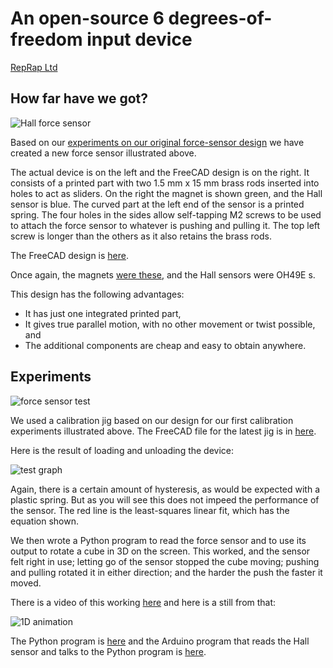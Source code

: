 # An open-source 6 degrees-of-freedom input device

[RepRap Ltd](https://reprapltd.com)


## How far have we got?

![Hall force sensor](https://github.com/RepRapLtd/6DInput/blob/main/RepRapLtd/Pictures/force-sensor-real-cad.jpg)

Based on our [experiments on our original force-sensor design](https://github.com/RepRapLtd/6DInput/tree/main/RepRapLtd/Experiments/ForceSensor) we have created a new force sensor illustrated above.

The actual device is on the left and the FreeCAD design is on the right. It consists of a printed part with two 1.5 mm x 15 mm brass rods inserted into holes to act as sliders. On the right the magnet is shown green, and the Hall sensor is blue. The curved part at the left end of the sensor is a printed spring. The four holes in the sides allow self-tapping M2 screws to be used to attach the force sensor to whatever is pushing and pulling it. The top left screw is longer than the others as it also retains the brass rods.

The FreeCAD design is [here](https://github.com/RepRapLtd/6DInput/tree/main/RepRapLtd/Mechanics/force-sensor-V1.FCStd).

Once again, the magnets [were these](https://www.amazon.co.uk/gp/product/B00TACH0P2), and the Hall sensors were OH49E s.

This design has the following advantages:

 - It has just one integrated printed part,
 - It gives true parallel motion, with no other movement or twist possible, and
 - The additional components are cheap and easy to obtain anywhere.


## Experiments

![force sensor test](https://github.com/RepRapLtd/6DInput/blob/main/RepRapLtd/Experiments/ForceSensor/calibration.jpg)

We used a calibration jig based on our design for our first calibration experiments illustrated above. The FreeCAD file for the latest jig is in [here](https://github.com/RepRapLtd/6DInput/tree/main/RepRapLtd/Mechanics/calibration-jig.FCStd).

Here is the result of loading and unloading the device:

![test graph](https://github.com/RepRapLtd/6DInput/blob/main/RepRapLtd/Experiments/ForceSensor/slider-force-voltage-graph.png)

Again, there is a certain amount of hysteresis, as would be expected with a plastic spring. But as you will see this does not impeed the performance of the sensor. The red line is the least-squares linear fit, which has the equation shown.

We then wrote a Python program to read the force sensor and to use its output to rotate a cube in 3D on the screen. This worked, and the sensor felt right in use; letting go of the sensor stopped the cube moving; pushing and pulling rotated it in either direction; and the harder the push the faster it moved.

There is a video of this working [here](https://github.com/RepRapLtd/6DInput/tree/main/RepRapLtd/Pictures/1D-spacemouse-test.mp4) and here is a still from that:

![1D animation](https://github.com/RepRapLtd/6DInput/blob/main/RepRapLtd/Pictures/1D-spacemouse-test.jpg)

The Python program is [here](https://github.com/RepRapLtd/6DInput/tree/main/RepRapLtd/Software/3DGraphics/3dmouse.py) and the Arduino program that reads the Hall sensor and talks to the Python program is [here](https://github.com/RepRapLtd/6DInput/tree/main/RepRapLtd/Software/CalibrationMapArduino/CalibrationMapArduino.ino).





